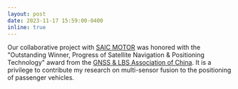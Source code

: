 ```yaml
---
layout: post
date: 2023-11-17 15:59:00-0400
inline: true
---
```


Our collaborative project with [SAIC MOTOR](https://www.saicmotor.com/chinese/index.shtml) was honored with the "Outstanding Winner, Progress of Satellite Navigation & Positioning Technology" award from the [GNSS & LBS Association of China](http://www.glac.org.cn/). It is a privilege to contribute my research on multi-sensor fusion to the positioning of passenger vehicles.
